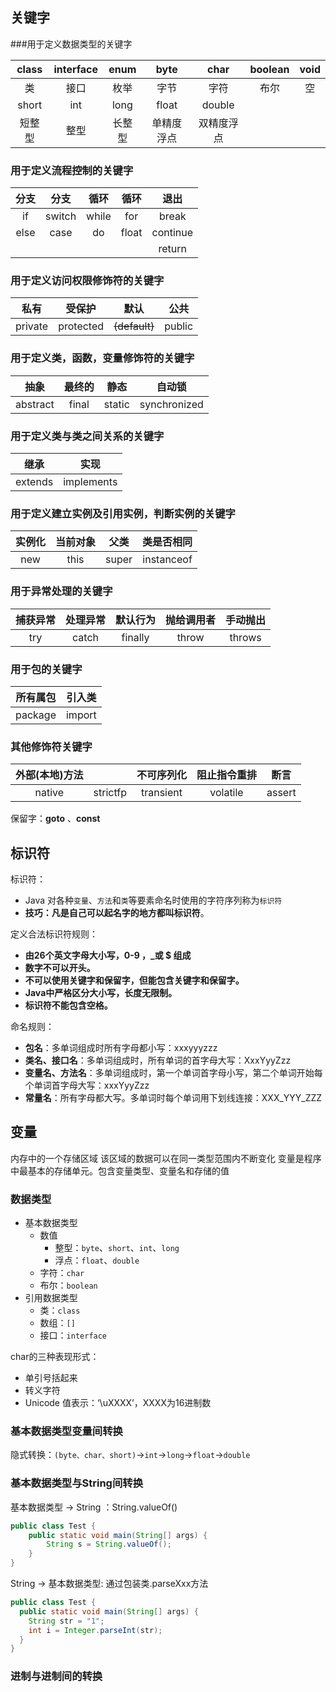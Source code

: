 ## 关键字
###用于定义数据类型的关键字

|class|interface|enum|byte|char|boolean|void|
|:----:|:----:|:----:|:----:|:----:|:----:|:----:|
|类|接口|枚举|字节|字符|布尔|空|
|short|int|long|float|double|
|短整型|整型|长整型|单精度浮点|双精度浮点|

### 用于定义流程控制的关键字
|分支|分支|循环|循环|退出|
|:----:|:----:|:----:|:----:|:----:|
|if|switch|while|for|break|布尔|空|
|else|case|do|float|continue|
| || | |return|

### 用于定义访问权限修饰符的关键字
|私有|受保护|默认|公共|
|:----:|:----:|:----:|:----:|
|private|protected|~~(default)~~|public|

### 用于定义类，函数，变量修饰符的关键字
|抽象|最终的|静态|自动锁|
|:----:|:----:|:----:|:----:|
|abstract|final|static|synchronized|

### 用于定义类与类之间关系的关键字
|继承|实现|
|:----:|:----:|
|extends|implements|


### 用于定义建立实例及引用实例，判断实例的关键字
|实例化|当前对象|父类|类是否相同|
|:----:|:----:|:----:|:----:|
|new|this|super|instanceof|

### 用于异常处理的关键字
|捕获异常|处理异常|默认行为|抛给调用者|手动抛出|
|:----:|:----:|:----:|:----:|:----:|
|try|catch|finally|throw|throws|

### 用于包的关键字
|所有属包|引入类|
|:----:|:----:|
|package|import|

### 其他修饰符关键字
|外部(本地)方法| |不可序列化|阻止指令重排|断言|
|:----:|:----:|:----:|:----:|:----:|
|native|strictfp|transient|volatile|assert|

保留字：**goto** 、**const**
## 标识符
标识符： 

- Java 对各种`变量`、`方法`和`类`等要素命名时使用的字符序列称为`标识符` 
- **技巧：凡是自己可以起名字的地方都叫标识符**。 

定义合法标识符规则： 

- **由26个英文字母大小写，0-9 ，_或 $ 组成**
- **数字不可以开头。**
- **不可以使用关键字和保留字，但能包含关键字和保留字。**
- **Java中严格区分大小写，长度无限制。**
- **标识符不能包含空格。**

命名规则：

- **包名**：多单词组成时所有字母都小写：xxxyyyzzz 
- **类名、接口名**：多单词组成时，所有单词的首字母大写：XxxYyyZzz 
- **变量名、方法名**：多单词组成时，第一个单词首字母小写，第二个单词开始每个单词首字母大写：xxxYyyZzz 
- **常量名**：所有字母都大写。多单词时每个单词用下划线连接：XXX_YYY_ZZZ
## 变量
内存中的一个存储区域 
该区域的数据可以在同一类型范围内不断变化 
变量是程序中最基本的存储单元。包含变量类型、变量名和存储的值

### 数据类型
* 基本数据类型
  * 数值
    * 整型：`byte`、`short`、`int`、`long`
    * 浮点：`float`、`double`
  * 字符：`char`
  * 布尔：`boolean`
* 引用数据类型
    * 类：`class`
    * 数组：`[]`
    * 接口：`interface`
    
char的三种表现形式：
* 单引号括起来
* 转义字符
* Unicode 值表示：‘\uXXXX’，XXXX为16进制数

### 基本数据类型变量间转换
隐式转换：`(byte、char、short)`->`int`->`long`->`float`->`double`

### 基本数据类型与String间转换
基本数据类型 -> String ：String.valueOf()
```java
public class Test {
    public static void main(String[] args) {
        String s = String.valueOf();
    }
}
```

String -> 基本数据类型: 通过包装类.parseXxx方法

```java
public class Test {
  public static void main(String[] args) {
    String str = "1";
    int i = Integer.parseInt(str);
  }
}
```
### 进制与进制间的转换

